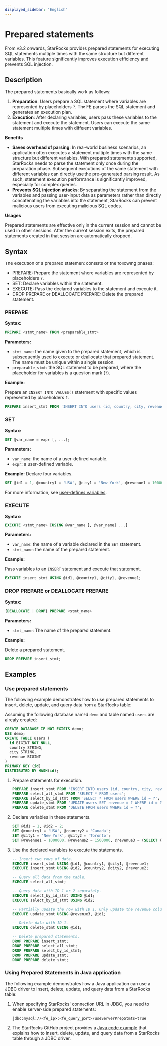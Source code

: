 ```yaml
---
displayed_sidebar: "English"
---
```


# Prepared statements

From v3.2 onwards, StarRocks provides prepared statements for executing SQL statements multiple times with the same structure but different variables. This feature significantly improves execution efficiency and prevents SQL injection.

## Description

The prepared statements basically work as follows:

1. **Preparation**: Users prepare a SQL statement where variables are represented by placeholders `?`. The FE parses the SQL statement and generates an execution plan.
2. **Execution**: After declaring variables, users pass these variables to the statement and execute the statement. Users can execute the same statement multiple times with different variables.

**Benefits**

- **Saves overhead of parsing**: In real-world business scenarios, an application often executes a statement multiple times with the same structure but different variables. With prepared statements supported, StarRocks needs to parse the statement only once during the preparation phase. Subsequent executions of the same statement with different variables can directly use the pre-generated parsing result. As such, statement execution performance is significantly improved, especially for complex queries.
- **Prevents SQL injection attacks**: By separating the statement from the variables and passing user-input data as parameters rather than directly concatenating the variables into the statement, StarRocks can prevent malicious users from executing malicious SQL codes.

**Usages**

Prepared statements are effective only in the current session and cannot be used in other sessions. After the current session exits, the prepared statements created in that session are automatically dropped.

## Syntax

The execution of a prepared statement consists of the following phases:

- PREPARE: Prepare the statement where variables are represented by placeholders `?`.
- SET: Declare variables within the statement.
- EXECUTE: Pass the declared variables to the statement and execute it.
- DROP PREPARE or DEALLOCATE PREPARE: Delete the prepared statement.

### PREPARE

**Syntax:**

```SQL
PREPARE <stmt_name> FROM <preparable_stmt>
```

**Parameters:**

- `stmt_name`: the name given to the prepared statement, which is subsequently used to execute or deallocate that prepared statement. The name must be unique within a single session.
- `preparable_stmt`: the SQL statement to be prepared, where the placeholder for variables is a question mark (`?`).

**Example:**

Prepare an `INSERT INTO VALUES()` statement with specific values represented by placeholders `?`.

```SQL
PREPARE insert_stmt FROM 'INSERT INTO users (id, country, city, revenue) VALUES (?, ?, ?, ?)';
```

### SET

**Syntax:**

```SQL
SET @var_name = expr [, ...];
```

**Parameters:**

- `var_name`: the name of a user-defined variable.
- `expr`: a user-defined variable.

**Example:** Declare four variables.

```SQL
SET @id1 = 1, @country1 = 'USA', @city1 = 'New York', @revenue1 = 1000000;
```

For more information, see [user-defined variables](../../reference/user_defined_variables.md).

### EXECUTE

**Syntax:**

```SQL
EXECUTE <stmt_name> [USING @var_name [, @var_name] ...]
```

**Parameters:**

- `var_name`: the name of a variable declared in the `SET` statement.
- `stmt_name`: the name of the prepared statement.

**Example:**

Pass variables to an `INSERT` statement and execute that statement.

```SQL
EXECUTE insert_stmt USING @id1, @country1, @city1, @revenue1;
```

### DROP PREPARE or DEALLOCATE PREPARE

**Syntax:**

```SQL
{DEALLOCATE | DROP} PREPARE <stmt_name>
```

**Parameters:**

- `stmt_name`: The name of the prepared statement.

**Example:**

Delete a prepared statement.

```SQL
DROP PREPARE insert_stmt;
```

## Examples

### Use prepared statements

The following example demonstrates how to use prepared statements to insert, delete, update, and query data from a StarRocks table:

Assuming the following database named `demo` and table named `users` are alrealy created:

```SQL
CREATE DATABASE IF NOT EXISTS demo;
USE demo;
CREATE TABLE users (
  id BIGINT NOT NULL,
  country STRING,
  city STRING,
  revenue BIGINT
)
PRIMARY KEY (id)
DISTRIBUTED BY HASH(id);
```

1. Prepare statements for execution.

    ```SQL
    PREPARE insert_stmt FROM 'INSERT INTO users (id, country, city, revenue) VALUES (?, ?, ?, ?)';
    PREPARE select_all_stmt FROM 'SELECT * FROM users';
    PREPARE select_by_id_stmt FROM 'SELECT * FROM users WHERE id = ?';
    PREPARE update_stmt FROM 'UPDATE users SET revenue = ? WHERE id = ?';
    PREPARE delete_stmt FROM 'DELETE FROM users WHERE id = ?';
    ```

2. Declare variables in these statements.

    ```SQL
    SET @id1 = 1, @id2 = 2;
    SET @country1 = 'USA', @country2 = 'Canada';
    SET @city1 = 'New York', @city2 = 'Toronto';
    SET @revenue1 = 1000000, @revenue2 = 1500000, @revenue3 = (SELECT (revenue) * 1.1 FROM users);
    ```

3. Use the declared variables to execute the statements.

    ```SQL
    -- Insert two rows of data.
    EXECUTE insert_stmt USING @id1, @country1, @city1, @revenue1;
    EXECUTE insert_stmt USING @id2, @country2, @city2, @revenue2;

    -- Query all data from the table.
    EXECUTE select_all_stmt;

    -- Query data with ID 1 or 2 separately.
    EXECUTE select_by_id_stmt USING @id1;
    EXECUTE select_by_id_stmt USING @id2;

    -- Partially update the row with ID 1. Only update the revenue column.
    EXECUTE update_stmt USING @revenue3, @id1;

    -- Delete data with ID 1.
    EXECUTE delete_stmt USING @id1;

    -- Delete prepared statements.
    DROP PREPARE insert_stmt;
    DROP PREPARE select_all_stmt;
    DROP PREPARE select_by_id_stmt;
    DROP PREPARE update_stmt;
    DROP PREPARE delete_stmt;
    ```

### Using Prepared Statements in Java application

The following example demonstrates how a Java application can use a JDBC driver to insert, delete, update, and query data from a StarRocks table:

1. When specifying StarRocks' connection URL in JDBC, you need to enable server-side prepared statements:

    ```Plaintext
    jdbc:mysql://<fe_ip>:<fe_query_port>/useServerPrepStmts=true
    ```

2. The StarRocks GitHub project provides a [Java code example](https://github.com/StarRocks/starrocks/blob/main/fe/fe-core/src/test/java/com/starrocks/analysis/PreparedStmtTest.java) that explains how to insert, delete, update, and query data from a StarRocks table through a JDBC driver.

